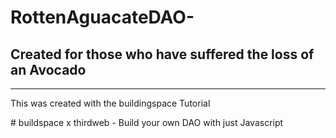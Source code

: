 <h1> RottenAguacateDAO-</h1> 
<h2> Created for those who have suffered the loss of an Avocado</h2>

<hr>


<p>This was created with the buildingspace Tutorial</p>
# buildspace x thirdweb - Build your own DAO with just Javascript


